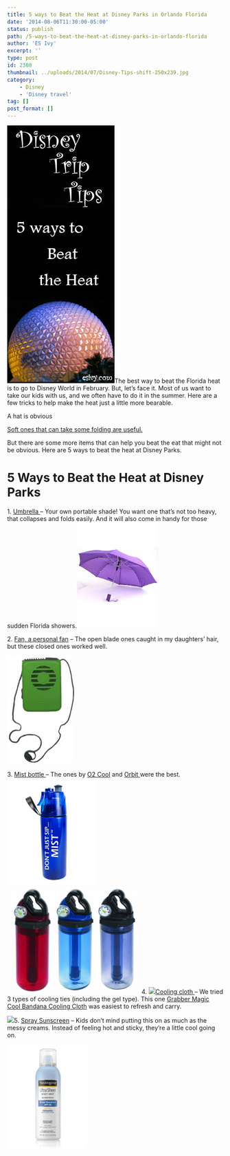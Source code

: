 ```yaml
---
title: 5 ways to Beat the Heat at Disney Parks in Orlando Florida
date: '2014-08-06T11:30:00-05:00'
status: publish
path: /5-ways-to-beat-the-heat-at-disney-parks-in-orlando-florida
author: 'ES Ivy'
excerpt: ''
type: post
id: 2308
thumbnail: ../uploads/2014/07/Disney-Tips-shift-250x239.jpg
category:
    - Disney
    - 'Disney travel'
tag: []
post_format: []
---
```

![Disney Parks Beat the Heat](../uploads/2014/07/beat-the-heat-250x600.jpg)The best way to beat the Florida heat is to go to Disney World in February. But, let’s face it. Most of us want to take our kids with us, and we often have to do it in the summer. Here are a few tricks to help make the heat just a little more bearable.

A hat is obvious

[Soft ones that can take some folding are useful.](http://www.amazon.com/gp/product/B0058YU2DS/ref=as_li_qf_sp_asin_il_tl?ie=UTF8&camp=1789&creative=9325&creativeASIN=B0058YU2DS&linkCode=as2&tag=esiv-20&linkId=F6FHNY7XUQADZVVQ)

But there are some more items that can help you beat the eat that might not be obvious. Here are 5 ways to beat the heat at Disney Parks.

5 Ways to Beat the Heat at Disney Parks
=======================================

1\. [Umbrella ](http://www.amazon.com/gp/product/B000GCPZKW/ref=as_li_qf_sp_asin_il_tl?ie=UTF8&camp=1789&creative=9325&creativeASIN=B000GCPZKW&linkCode=as2&tag=esiv-20&linkId=LRUG24GJE7DHVCIU) – Your own portable shade! You want one that’s not too heavy, that collapses and folds easily. And it will also come in handy for those sudden Florida showers.[![umbrella 190x246](../uploads/2014/07/umbrella-190x246.jpg)](http://www.amazon.com/gp/product/B000GCPZKW/ref=as_li_qf_sp_asin_il_tl?ie=UTF8&camp=1789&creative=9325&creativeASIN=B000GCPZKW&linkCode=as2&tag=esiv-20&linkId=LRUG24GJE7DHVCIU)

2\. [Fan, a personal fan](http://www.amazon.com/gp/product/B00DB4KELM/ref=as_li_qf_sp_asin_il_tl?ie=UTF8&camp=1789&creative=9325&creativeASIN=B00DB4KELM&linkCode=as2&tag=esiv-20&linkId=PVHEX7GC5I5JS4LD) – The open blade ones caught in my daughters’ hair, but these closed ones worked well.

[![Disney Park fan](../uploads/2014/07/fan-158x250.jpg)](http://www.amazon.com/gp/product/B00DB4KELM/ref=as_li_qf_sp_asin_il_tl?ie=UTF8&camp=1789&creative=9325&creativeASIN=B00DB4KELM&linkCode=as2&tag=esiv-20&linkId=PVHEX7GC5I5JS4LD)

3\. [Mist bottle ](http://www.amazon.com/gp/product/B002VEDG7M/ref=as_li_qf_sp_asin_il_tl?ie=UTF8&camp=1789&creative=9325&creativeASIN=B002VEDG7M&linkCode=as2&tag=esiv-20&linkId=WUWB4UBMRN7RMRZC)– The ones by [O2 Cool](http://www.amazon.com/gp/product/B002VEDG7M/ref=as_li_qf_sp_asin_il_tl?ie=UTF8&camp=1789&creative=9325&creativeASIN=B002VEDG7M&linkCode=as2&tag=esiv-20&linkId=WUWB4UBMRN7RMRZC) and [Orbit ](http://www.amazon.com/gp/product/B003QPJPYS/ref=as_li_qf_sp_asin_il_tl?ie=UTF8&camp=1789&creative=9325&creativeASIN=B003QPJPYS&linkCode=as2&tag=esiv-20&linkId=E4WDKTL2PSBYPJSE)were the best.[![Disney Trip Mist Bottle](../uploads/2014/07/mist-bottle-210-x-250.jpg)](http://www.amazon.com/gp/product/B002VEDG7M/ref=as_li_qf_sp_asin_il_tl?ie=UTF8&camp=1789&creative=9325&creativeASIN=B002VEDG7M&linkCode=as2&tag=esiv-20&linkId=WUWB4UBMRN7RMRZC)[![Orbit mist 313x250](../uploads/2014/07/Orbit-mist-313x250.jpg)](http://www.amazon.com/gp/product/B003QPJPYS/ref=as_li_qf_sp_asin_il_tl?ie=UTF8&camp=1789&creative=9325&creativeASIN=B003QPJPYS&linkCode=as2&tag=esiv-20&linkId=E4WDKTL2PSBYPJSE)4. [![](http://ir-na.amazon-adsystem.com/e/ir?t=esiv-20&l=as2&o=1&a=B003Y6DAY0)](Grabber%20Magic%20Cool%20Bandana%20Cooling%20Cloth)[Cooling cloth ](http://www.amazon.com/gp/product/B003Y6DAY0/ref=as_li_tl?ie=UTF8&camp=1789&creative=9325&creativeASIN=B003Y6DAY0&linkCode=as2&tag=esiv-20&linkId=OQR2HDQUNDMAERAP)– We tried 3 types of cooling ties (including the gel type). This one [Grabber Magic Cool Bandana Cooling Cloth](http://www.amazon.com/gp/product/B003Y6DAY0/ref=as_li_tl?ie=UTF8&camp=1789&creative=9325&creativeASIN=B003Y6DAY0&linkCode=as2&tag=esiv-20&linkId=OQR2HDQUNDMAERAP) was easiest to refresh and carry.

[![](http://ws-na.amazon-adsystem.com/widgets/q?_encoding=UTF8&ASIN=B003Y6DAY0&Format=_SL250_&ID=AsinImage&MarketPlace=US&ServiceVersion=20070822&WS=1&tag=esiv-20)](http://www.amazon.com/gp/product/B003Y6DAY0/ref=as_li_tl?ie=UTF8&camp=1789&creative=9325&creativeASIN=B003Y6DAY0&linkCode=as2&tag=esiv-20&linkId=OQR2HDQUNDMAERAP)5. [Spray Sunscreen](http://www.amazon.com/gp/product/B0018SC8VW/ref=as_li_qf_sp_asin_il_tl?ie=UTF8&camp=1789&creative=9325&creativeASIN=B0018SC8VW&linkCode=as2&tag=esiv-20&linkId=TS6Z4T72ZIU4SKCH) – Kids don’t mind putting this on as much as the messy creams. Instead of feeling hot and sticky, they’re a little cool going on.

[![sunscreen 190x246](../uploads/2014/07/sunscreen-190x246.jpg)](http://www.amazon.com/gp/product/B0018SC8VW/ref=as_li_qf_sp_asin_il_tl?ie=UTF8&camp=1789&creative=9325&creativeASIN=B0018SC8VW&linkCode=as2&tag=esiv-20&linkId=TS6Z4T72ZIU4SKCH)